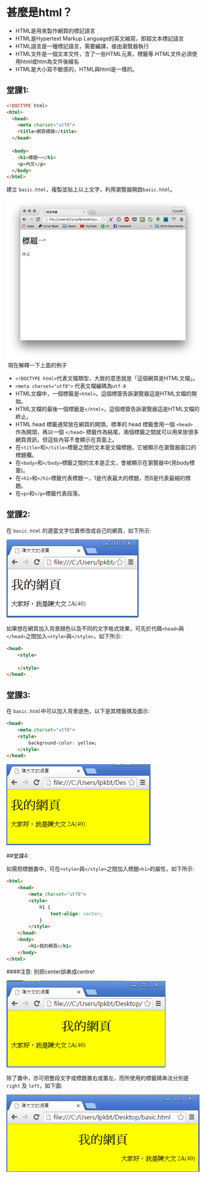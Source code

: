 # 甚麼是html？
- HTML是用來製作網頁的標記語言
- HTML是Hypertext Markup Language的英文縮寫，即超文本標記語言
- HTML語言是一種標記語言，需要編譯，接由瀏覽器執行
- HTML文件是一個文本文件，含了一些HTML元素，標籤等.HTML文件必須使用html或htm為文件後綴名
- HTML是大小寫不敏感的，HTML與html是一樣的。


## 堂課1:

``` html
<!DOCTYPE html>
<html>
  <head>
    <meta charset="utf8">
    <title>網頁標題</title>
  </head>

  <body>
    <h1>標題一</h1>
    <p>內文</p>
  </body>
</html>
```
建立 `basic.html`，複製並貼上以上文字，利用瀏覽器開啟`basic.html`。

![basic01](./image/basic01.png)
﻿
現在解釋一下上面的例子

- `<!DOCTYPE html>`代表文檔類型，大致的意思就是「這個網頁是HTML文檔」。
- `<meta charset="utf8">` 代表文檔編碼為`utf-8`
- HTML文檔中，一個標籤是`<html>`。這個標簽告訴瀏覽器這是HTML文檔的開始。
- HTML文檔的最後一個標籤是`</html>`，這個標簽告訴瀏覽器這是HTML文檔的終止。
- HTML head 標籤通常放在網頁的開頭。標準的 head 標籤會用一個 `<head>` 作為開頭，再以一個 `</head>` 標籤作為結尾，兩個標籤之間就可以用來放很多網頁資訊，但這些內容不會顯示在頁面上。
- 在`<title>`和`</title>`標籤之間的文本是文檔標題，它被顯示在瀏覽器窗口的標題欄。
- 在`<body>`和`</body>`標籤之間的文本是正文，會被顯示在瀏覽器中(見body標簽)。
- 在`<h1>`和`</h1>`標籤代表標題一，1是代表最大的標題，而6是代表最細的標題。
- 在`<p>`和`</p>`標籤代表段落。

## 堂課2:
在 `basic.html` 的適當文字位置修改成自己的網頁，如下所示:

![](./image/basic02.png)

如果想在網頁加入背景顏色以及不同的文字格式效果，可先於代碼`<head>`與`</head>`之間加入`<style>`與`</style>`，如下所示:

``` html
<head>
    <style>

    </style>
</head>
```

## 堂課3:
在 `basic.html`中可以加入背景底色，以下是其標籤碼及圖示:


``` html
<head>
    <meta charset="utf8">
    <style>
        background-color: yellow;
    </style>
</head>
```

![](./image/basic03.png)

##堂課4:

如需把標題置中，可在`<style>`與`</style>`之間加入標題`<h1>`的屬性，如下所示:

``` html
<html>
    <head>
        <meta charset="utf8">
        <style>
            h1 {
                text-align: center;
            } 
        </style>
    </head>
    <body>
        <h1>我的網頁</h1>
    </body>
</html>
```

####注意: 別把center誤串成centre!

![](./image/basic05.png)

除了置中，亦可把整段文字或標題置右或置左，而所使用的標籤碼串法分別是 `right` 及 `left`，如下圖:

![](./image/basic06.png)


